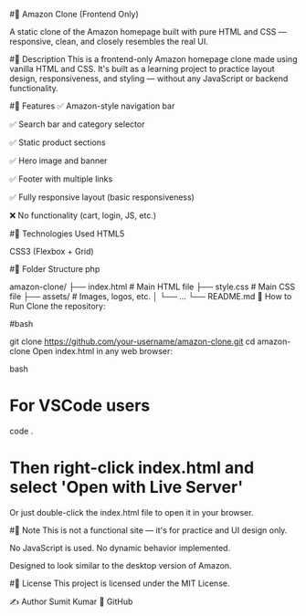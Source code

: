 #🛒 Amazon Clone (Frontend Only)


A static clone of the Amazon homepage built with pure HTML and CSS — responsive, clean, and closely resembles the real UI.

#📌 Description
This is a frontend-only Amazon homepage clone made using vanilla HTML and CSS. It's built as a learning project to practice layout design, responsiveness, and styling — without any JavaScript or backend functionality.

#🚀 Features
✅ Amazon-style navigation bar

✅ Search bar and category selector

✅ Static product sections

✅ Hero image and banner

✅ Footer with multiple links

✅ Fully responsive layout (basic responsiveness)

❌ No functionality (cart, login, JS, etc.)



#🧠 Technologies Used
HTML5

CSS3 (Flexbox + Grid)

#📁 Folder Structure
php

amazon-clone/
├── index.html              # Main HTML file
├── style.css               # Main CSS file
├── assets/                 # Images, logos, etc.
│   └── ...
└── README.md
🔧 How to Run
Clone the repository:

#bash

git clone https://github.com/your-username/amazon-clone.git
cd amazon-clone
Open index.html in any web browser:

bash

# For VSCode users
code .
# Then right-click index.html and select 'Open with Live Server'
Or just double-click the index.html file to open it in your browser.

#📌 Note
This is not a functional site — it's for practice and UI design only.

No JavaScript is used. No dynamic behavior implemented.

Designed to look similar to the desktop version of Amazon.

#📄 License
This project is licensed under the MIT License.

✍️ Author
Sumit Kumar
🔗 GitHub
